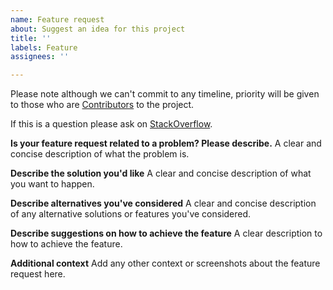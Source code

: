 ```yaml
---
name: Feature request
about: Suggest an idea for this project
title: ''
labels: Feature
assignees: ''

---
```


Please note although we can't commit to any timeline, priority will be given to those who are [Contributors](https://github.com/reactiveui/splat#contribute ) to the project.

If this is a question please ask on [StackOverflow](https://stackoverflow.com/questions/tagged/splat).

**Is your feature request related to a problem? Please describe.**
A clear and concise description of what the problem is.

**Describe the solution you'd like**
A clear and concise description of what you want to happen.

**Describe alternatives you've considered**
A clear and concise description of any alternative solutions or features you've considered.

**Describe suggestions on how to achieve the feature**
A clear description to how to achieve the feature.

**Additional context**
Add any other context or screenshots about the feature request here.
